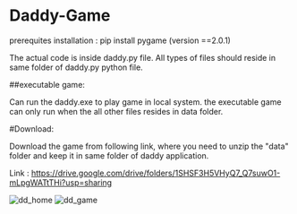 # Daddy-Game

prerequites installation :
pip install pygame  (version ==2.0.1)

The actual code is inside daddy.py file.
All types of files should reside in same folder of daddy.py python file.

##executable game:

Can run the daddy.exe to play game in local system.
the executable game can only run when the all other files resides in data folder.

#Download:

Download the game from following link, where you need to unzip the "data" folder and keep it in same folder of daddy application.

Link : https://drive.google.com/drive/folders/1SHSF3H5VHyQ7_Q7suwO1-mLpgWATtTHi?usp=sharing


![dd_home](https://github.com/UppadaBhaskar/Daddy-Game/assets/118506768/372e3767-a678-4f05-aad7-ed021a4b7ce3)
![dd_game](https://github.com/UppadaBhaskar/Daddy-Game/assets/118506768/05024408-2454-41c1-a8fe-99f692233df6)
